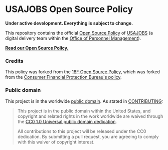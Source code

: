 # USAJOBS Open Source Policy

**Under active development. Everything is subject to change.**

This repository contains the official [Open Source Policy](policy.md) of [USAJOBS](https://usajobs.gov/) (a digital delivery team within the [Office of Personnel Management](http://opm.gov)).

**[Read our Open Source Policy.](policy.md)**

### Credits

This policy was forked from the [18F Open Source Policy](https://github.com/18F/open-source-polic), which was forked from the [Consumer Financial Protection Bureau's policy](https://github.com/cfpb/source-code-policy).

### Public domain

This project is in the worldwide [public domain](LICENSE.md). As stated in [CONTRIBUTING](CONTRIBUTING.md):

> This project is in the public domain within the United States, and copyright and related rights in the work worldwide are waived through the [CC0 1.0 Universal public domain dedication](https://creativecommons.org/publicdomain/zero/1.0/).
>
> All contributions to this project will be released under the CC0 dedication. By submitting a pull request, you are agreeing to comply with this waiver of copyright interest.

